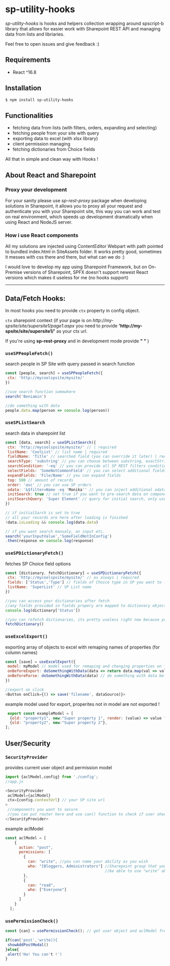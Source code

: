 # sp-utility-hooks
 
*sp-utility-hooks* is hooks and helpers collection wrapping around spscript-b library that allows for easier work with Sharepoint REST API and managing data from lists and libriaries.

Feel free to open issues and give feedback :)

## Requirements
- React ^16.8

## Installation

```sh
$ npm install sp-utility-hooks
```

## Functionalities

- fetching data from lists (with filters, orders, expanding and selecting)
- fetching people from your site with query
- exporting data to excel (with xlsx library)
- client permission managing
- fetching dictionaries from Choice fields

All that in simple and clean way with Hooks !

## About React and Sharepoint

### Proxy your development
For your sanity please use *sp-rest-proxy* package when developing solutions in Sharepoint, it allows you to proxy all
your request and authenticate you with your Sharepoint site, this way you can work and test on real environment, which speeds up development dramatically when using React and NodeJS server. 

### How i use React components
All my solutions are injected using ContentEditor Webpart with path pointed to bundled index.html in SiteAssets folder.
It works pretty good, sometimes it messes with css there and there, but what can we do :)

I would love to develop my app using Sharepoint Framework, but on On-Premise versions of Sharepoint, SPFX doesn't support newest React versions which makes it useless for me (no hooks support)

---

## Data/Fetch Hooks:

In most hooks you need  to provide `ctx` property in config object.

`ctx` sharepoint context (if your page is on *http://my-spsite/site/supersite1/page1.aspx* you need to provide **'http://my-spsite/site/supersite1/'** as your ctx url. 

If you're using **sp-rest-proxy** and in development mode provide **" "** )

### **`useSPPeopleFetch()`** 
search people in SP Site with query passed in search function

```js
const [people, search] = useSPPeopleFetch({
 ctx: 'http://mycoolspsite/mysite/'
})

//use search function somewhere
search('Beniamin')

//do something with data
people.data.map(person => console.log(person))

```

### **`useSPListSearch`**
search data in sharepoint list

```js
const [data, search] = useSPListSearch({
 ctx: 'http://mycoolspsite/mysite/' // | required
 listName: 'CoolList' // list name | required
 fieldName: 'Title' // searched field (you can override it later) | required
 searchType: 'substring' // you can choose between substring, exactString and number | required
 searchCondition: '-eq' // you can provide all SP REST filters conditions, if empty defaults to -eq 
 selectFields: 'SomeNotCommonField' // you can select additional fields that are not returned with * in filter (like File etc.)
 expandFields: 'File/Name' // you can expand fields
 top: 500 // amount of records 
 order: 'asc' // you can use SP orders
 odata: '&$filter=Name -eq 'Monika'' // you can inject additional odata
 initSearch: true // set true if you want to pre-search data on component mount
 initSearchQuery: 'Super Element' // query for initial search, only used if initSearch is true
})

// if initialSarch is set to true
// all your records are here after loading is finished
!data.isLoading && console.log(data.data) 

// if you want search manualy, on input etc.
search('yourInputValue','SomeFieldNotInConfig')
.then(response => console.log(response)

```

### **`useSPDictionaryFetch()`** 
fetches SP Choice field options 

```js
const [dictionary, fetchDictionary] = useSPDictionaryFetch({
 ctx: 'http://mycoolspsite/mysite/' // as always | required
 fields: ['Status','Type'] // fields of Choice type in SP you want to fetch options from
 listName: 'SuperList' // SP List name
})

//you can access your dictionaries after fetch 
//any fields provided in fields propery are mapped to dictionary object with all choices that are in field
console.log(dictionary['Status'])

//you can refetch dictionaries, its pretty useless right now because you cannot override anything
fetchDictionary()

```

### **`useExcelExport()`** 
exporting array of objects to excel with remaping names of properties (for column names)

```js
const [save] = useExcelExport({
 model: myModel // model used for remaping and changing properties on fly
 onBeforeExport: doSomethingWithData(data => return data.map(val => val.count+1)) // do something with data before export
 onBeforeParse: doSomethingWithData(data) // do something with data before parsing with model
})

//export on click
<Button onClick={() => save('filename', dataSource)}>

```

example model used for export, properites not in model are not exported !
```js
 export const exampleModel = [
  {old: "property1", new:"Super property 1", render: (value) => value ? 'SUPER YES' : 'SUPER NO'}, //remaps old name to new name and change field value conditionaly with render callback
  {old: "property2", new:"Super property 2"},
];
```

## User/Security 

### **`SecurityProvider`**
provides current user object and permission model

```js
import {aclModel,config} from './config';
//app.js

<SecurityProvider 
 aclModel={aclModel}
 ctx={config.contextUrl} // your SP site url
>
 //components you want to secure 
 //you can put router here and use can() function to check if user should get access to some pages etc...
</SecurityProvider>

```

example aclModel
```js
const aclModel = [
    {
      action: "post",
      permissions: [
        {
          can: "write", //you can name your ability as you wish
          who: "[Bloggers, Administrators"] //Sharepoint group that youre checking against, if user is in one of those, he will
                                            //be able to use "write" ability
        },
        {
          can: "read",
          who: ["Everyone"]
        }
      ]
    }
  ];

```
### **`usePermissionCheck()`**

```js
const {can} = usePermissionCheck(); // get user object and aclModel from SecurityContext

if(can('post','write)){
 showAddPostModal()
}else{
 alert('Ha! You can't !')
}

```


 
